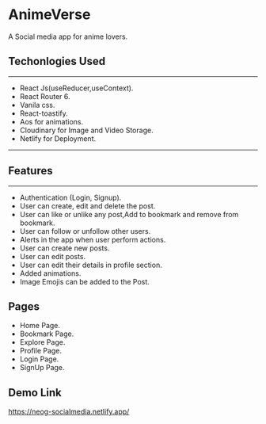 # AnimeVerse

A Social media app for anime lovers.

## Techonlogies Used

---

- React Js(useReducer,useContext).
- React Router 6.
- Vanila css.
- React-toastify.
- Aos for animations.
- Cloudinary for Image and Video Storage.
- Netlify for Deployment.

---

## Features

---

- Authentication (Login, Signup).
- User can create, edit and delete the post.
- User can like or unlike any post,Add to bookmark and remove from bookmark.
- User can follow or unfollow other users.
- Alerts in the app when user perform actions.
- User can create new posts.
- User can edit posts.
- User can edit their details in profile section.
- Added animations.
- Image Emojis can be added to the Post.

## Pages

- Home Page.
- Bookmark Page.
- Explore Page.
- Profile Page.
- Login Page.
- SignUp Page.

## Demo Link
https://neog-socialmedia.netlify.app/
